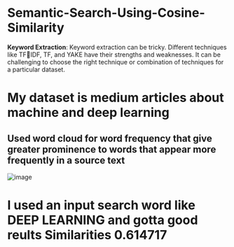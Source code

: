 # Semantic-Search-Using-Cosine-Similarity

__Keyword Extraction__: Keyword extraction can be tricky. Different techniques like TFIDF, TF, and YAKE have their strengths and weaknesses. It can be challenging to choose 
the right technique or combination of techniques for a particular dataset.

#  My dataset is medium  articles about machine and deep learning 

## Used word cloud for word frequency that give greater prominence to words that appear more frequently in a source text
![image](https://github.com/islam-waheed/Semantic-Search-Using-Cosine-Similarity/assets/83949402/75457b8d-76ff-4557-846d-28e1660323a1)

# I used an input search word like __DEEP LEARNING__ and gotta good reults Similarities 0.614717
